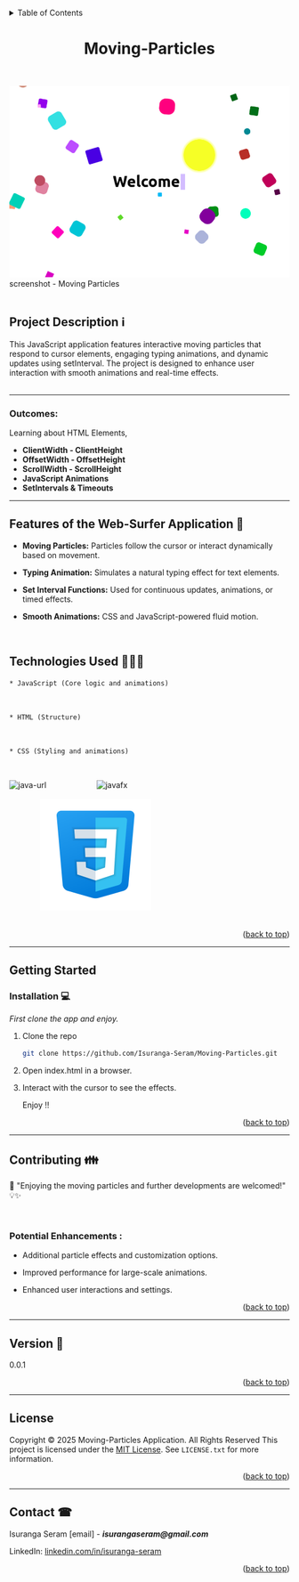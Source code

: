 <br>
<!-- TABLE OF CONTENTS -->
<details>
  <summary>Table of Contents</summary>
  <ol>
    <li>
      <a href="#about-the-project">About The Project</a>
      <ul>
        <li><a href="#built-with">Built With</a></li>
      </ul>
    </li>
    <li>
      <a href="#getting-started">Getting Started</a>
      <ul>
        <li><a href="#installation">Installation</a></li>
      </ul>
    </li>
    <li><a href="#contributing">Contributing</a></li>
    <li><a href="#Version">Version</a></li>
    <li><a href="#license">License</a></li>
    <li><a href="#contact">Contact</a></li>
  </ol>
</details>



<!-- ABOUT THE PROJECT -->
<h1 align="center">Moving-Particles</h1>
<br>

![Moving Particles Screenshot][moving-particles]
screenshot - Moving Particles
<br><br>


## Project Description ℹ️
This JavaScript application features interactive moving particles that respond to cursor elements, engaging typing animations, and dynamic updates using setInterval. The project is designed to enhance user interaction with smooth animations and real-time effects.
<br><br>

---

### Outcomes:

Learning about HTML Elements,

* **ClientWidth - ClientHeight**
* **OffsetWidth - OffsetHeight**
* **ScrollWidth - ScrollHeight**
* **JavaScript Animations**
* **SetIntervals & Timeouts**


---
## Features of the Web-Surfer Application 🚀


- **Moving Particles:** Particles follow the cursor or interact dynamically based on movement.


- **Typing Animation:** Simulates a natural typing effect for text elements.


- **Set Interval Functions:** Used for continuous updates, animations, or timed effects.


- **Smooth Animations:** CSS and JavaScript-powered fluid motion.


<br>

## Technologies Used 👩🏻‍💻


    * JavaScript (Core logic and animations)

<br>

    * HTML (Structure)

<br>

    * CSS (Styling and animations)

<br>

![java-url]  &nbsp;&nbsp;&nbsp;&nbsp;&nbsp;&nbsp;&nbsp;&nbsp;&nbsp;&nbsp;&nbsp;&nbsp;&nbsp;&nbsp;&nbsp;&nbsp;&nbsp;&nbsp;&nbsp;&nbsp;&nbsp; ![javafx][javafx-url]
<br><br>
&nbsp;&nbsp;&nbsp;&nbsp;&nbsp;&nbsp;&nbsp;&nbsp;&nbsp;&nbsp;&nbsp;&nbsp;&nbsp; ![css-url]
<br><br>

<p align="right">(<a href="#readme-top">back to top</a>)</p>

<hr>

<!-- GETTING STARTED -->
## Getting Started


### Installation 💻

_First clone the app and enjoy._

1. Clone the repo
   ```bash
   git clone https://github.com/Isuranga-Seram/Moving-Particles.git
   ```

2. Open index.html in a browser.

3. Interact with the cursor to see the effects.

   Enjoy !!


<p align="right">(<a href="#readme-top">back to top</a>)</p>

<hr>

<!-- CONTRIBUTING -->
## Contributing 👪

🚀 "Enjoying the moving particles and further developments are welcomed!" 💡✨

<br>

### Potential Enhancements :

* Additional particle effects and customization options.

* Improved performance for large-scale animations.

* Enhanced user interactions and settings.

<p align="right">(<a href="#readme-top">back to top</a>)</p>

<hr>

<!-- Version -->
## Version 📳

0.0.1

<p align="right">(<a href="#readme-top">back to top</a>)</p>

<hr>

<!-- LICENSE -->
## License

Copyright © 2025 Moving-Particles Application. All Rights Reserved This project is licensed under the [MIT License](LICENSE.txt).
See `LICENSE.txt` for more information.

<p align="right">(<a href="#readme-top">back to top</a>)</p>

<hr>

<!-- CONTACT -->
## Contact ☎

Isuranga Seram [email] - **_isurangaseram@gmail.com_**

LinkedIn: [linkedin.com/in/isuranga-seram](linkedin.com/in/isuranga-seram)

<p align="right">(<a href="#readme-top">back to top</a>)</p>


[moving-particles]: img/moving-particles.png
[java]: https://www.java.com/en/
[java-url]: https://upload.wikimedia.org/wikipedia/en/thumb/3/30/Java_programming_language_logo.svg/121px-Java_programming_language_logo.svg.png
[javafx]: https://openjfx.io/
[javafx-url]: https://upload.wikimedia.org/wikipedia/en/thumb/c/cc/JavaFX_Logo.png/220px-JavaFX_Logo.png
[css-url]: img/css.png